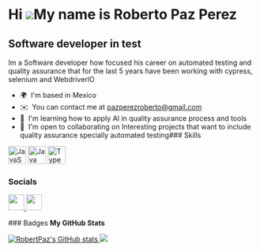 Hi ![](https://user-images.githubusercontent.com/18350557/176309783-0785949b-9127-417c-8b55-ab5a4333674e.gif)My name is Roberto Paz Perez
=========================================================================================================================================

Software developer in test
--------------------------

Im a Software developer how focused his career on automated testing and quality assurance that for the last 5 years have been working with cypress, selenium and WebdriverIO

*   🌍  I'm based in Mexico
*   ✉️  You can contact me at [pazperezroberto@gmail.com](mailto:pazperezroberto@gmail.com)
*   🧠  I'm learning how to apply AI in quality assurance process and tools
*   🤝  I'm open to collaborating on Interesting projects that want to include quality assurance specially automated testing### Skills 
<p align="left">
<a href="https://developer.mozilla.org/en-US/docs/Web/JavaScript" target="_blank" rel="noreferrer"><img src="https://raw.githubusercontent.com/danielcranney/readme-generator/main/public/icons/skills/javascript-colored.svg" width="36" height="36" alt="JavaScript" /></a>
<a href="https://www.oracle.com/java/" target="_blank" rel="noreferrer"><img src="https://raw.githubusercontent.com/danielcranney/readme-generator/main/public/icons/skills/java-colored.svg" width="36" height="36" alt="Java" /></a>
<a href="https://www.typescriptlang.org/" target="_blank" rel="noreferrer"><img src="https://raw.githubusercontent.com/danielcranney/readme-generator/main/public/icons/skills/typescript-colored.svg" width="36" height="36" alt="TypeScript" /></a>
</p>
                    
 ### Socials
 <p align="left">
  <a href="https://www.github.com/RobertPaz" target="_blank" rel="noreferrer"><img src="https://raw.githubusercontent.com/danielcranney/readme-generator/main/public/icons/socials/github.svg" width="32" height="32" />
  </a>
  <a href="https://www.linkedin.com/in/roberto-paz-perez-84088479/" target="_blank" rel="noreferrer"><img src="https://raw.githubusercontent.com/danielcranney/readme-generator/main/public/icons/socials/linkedin.svg" width="32" height="32" />
  </a>
</p>
### Badges
<b>My GitHub Stats</b>

<a href="http://www.github.com/RobertPaz"><img src="https://github-readme-stats.vercel.app/api?username=RobertPaz&show_icons=true&hide=&count_private=true&title_color=10b981&text_color=ffffff&icon_color=0891b2&bg_color=181824&hide_border=true&show_icons=true" alt="RobertPaz's GitHub stats" />
</a>
<a href="http://www.github.com/RobertPaz">
  <img src="https://github-readme-streak-stats.herokuapp.com/?user=RobertPaz&stroke=ffffff&background=181824&ring=10b981&fire=10b981&currStreakNum=ffffff&currStreakLabel=10b981&sideNums=ffffff&sideLabels=ffffff&dates=ffffff&hide_border=true" /></a>
